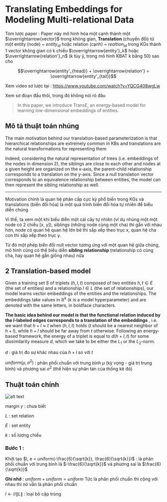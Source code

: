 # Translating Embeddings for Modeling Multi-relational Data

Tóm lược paper : Paper này mô hình hóa một cạnh thành một $\overrightarrow{vector}$ trong không gian,  **Translation** (chuyển đổi) từ một entity (node) ~ $entity_{id}$ hoặc relation (cạnh) ~ $realtion_{id}$ trong KGs thành 1 vector không gian có k chiều $\overrightarrow{entity'}_k$ hoặc $\overrightarrow{relation'}_n$ (k tùy ý, trong mô hình KBAT k bằng 50) sao cho

$$\overrightarrow{entity'_{head}} + \overrightarrow{relation'} = \overrightarrow{entity'_{tail}}$$


Xem video sơ lược tại : https://www.youtube.com/watch?v=YQCG408wgLw

Xem sơ đoạn đầu thôi, trong đó không nói rõ đâu

> In this paper, we introduce TransE, an energy-based model for learning low-dimensional embeddings of entities.

## Mô tả thuật toán nhúng

The main motivation behind our translation-based parameterization is that hierarchical relationships are extremely common in KBs and translations are the natural transformations for representing them

Indeed, considering the natural representation of trees (i.e. embeddings of the nodes in dimension
2), the siblings are close to each other and nodes at a given height are organized on the x-axis,
the parent-child relationship corresponds to a translation on the y-axis. Since a null translation
vector corresponds to an equivalence relationship between entities, the model can then represent
the sibling relationship as well.
<hr/>
Motivation chính là quan hệ phân cấp cực kỳ phổ biến trong KGs và translations (biến đổi hóa) là một quá trình biến đổi hóa tự nhiên để biểu diễn chúng

Vì thế, ta xem một khi biểu diễn một cái cây tự nhiên (ví dụ nhúng một một node có 2 chiều [x, y]), siblings (những node cùng một cha) thì gần với nhau hơn, node có quan hệ quan hệ lớn bé thì sắp xếp theo trục x, quan hệ cha con thì sắp xếp theo trục y.

Từ đó một phép biển đổi null vector tương ứng với một quan hệ giữa chúng, mô hình cũng có thể biểu diễn **sibling relationship** (relationship có cùng cha, hay quan hệ gần giống nhau) nữa

## 2 Translation-based model

Given a training set $S$ of triplets $(h, l, t)$ composed of two entities $h, t ∈ E$ (the set of entities) and a
relationship $l ∈ L$ (the set of relationships), our model learns vector embeddings of the entities and
the relationships. The embeddings take values in $\mathbb{R}^k$ ($k$ is a model hyperparameter) and are denoted
with the same letters, in boldface characters. 

**The basic idea behind our model is that the functional relation induced by the $l$-labeled edges corresponds to a translation of the embeddings**
, i.e. we want that $h + l ≈ t$ when $(h, l, t)$ holds ($t$ should be a nearest neighbor of $h + l$), while $h + l$ should be
far away from $t$ otherwise. Following an energy-based framework, the energy of a triplet is equal to $d(h + l, t)$ for some dissimilarity measure $d$, which we take to be either the $L_1$ or the $L_2$-norm.

$d$ : giá trị đo sự khác nhau của $h + l$ so với $t$

$uniform(μ,σ^2)$ : phân phối chuẩn với trung bình $μ$ (kỳ vọng - giá trị trung bình) và phương sai $σ^2$ (thể hiện sự phân tán của thống kê đó)

## Thuật toán chính

![alt text](/img/TransE/TransE_alg.png)

margin $\gamma$ : chưa biết

$L$ :  set relation

$E$ : set entity

$k$ : số lượng chiều

### Bước 1 : 
Khởi tạo $l, e = uniform(-\frac{6}{\sqrt{k}}, \frac{6}{\sqrt{k}})$ :  là phân phối chuẩn với trung bình là $-\frac{6}{\sqrt{k}}$ và phương sai là $\frac{6}{\sqrt{k}}$

**Ghi nhớ** : $uniform + uniform = uniform$
Tức là phân phối chuẩn thì cộng với nhau thì nó vẫn là phân phối chuẩn

$l \leftarrow l / \|L\|$ :  loại bỏ cặp trùng

